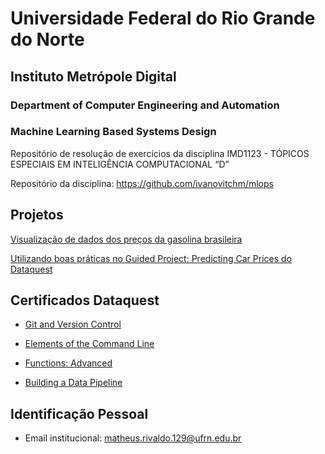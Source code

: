# Universidade Federal do Rio Grande do Norte
## Instituto Metrópole Digital

### Department of Computer Engineering and Automation 
### Machine Learning Based Systems Design

Repositório de resolução de exercícios da disciplina IMD1123 - TÓPICOS ESPECIAIS EM INTELIGÊNCIA COMPUTACIONAL “D”

Repositório da disciplina: https://github.com/ivanovitchm/mlops

## Projetos
[Visualização de dados dos preços da gasolina brasileira](https://github.com/matheusriv/gasoline_prices)

[Utilizando boas práticas no Guided Project: Predicting Car Prices do Dataquest](https://github.com/matheusriv/mlops_car_prices_U1T3)

## Certificados Dataquest
* [Git and Version Control](https://app.dataquest.io/view_cert/NOFZSC537298CI2LGKPI)

* [Elements of the Command Line](https://app.dataquest.io/view_cert/QCJG73HAIRY560LZB2FJ)

* [Functions: Advanced](https://app.dataquest.io/view_cert/UR14KDPRGI7W3L1JSBWA)

* [Building a Data Pipeline](https://app.dataquest.io/view_cert/B0D03P8JZRHRRF6CANC4)

## Identificação Pessoal
- Email institucional: matheus.rivaldo.129@ufrn.edu.br
